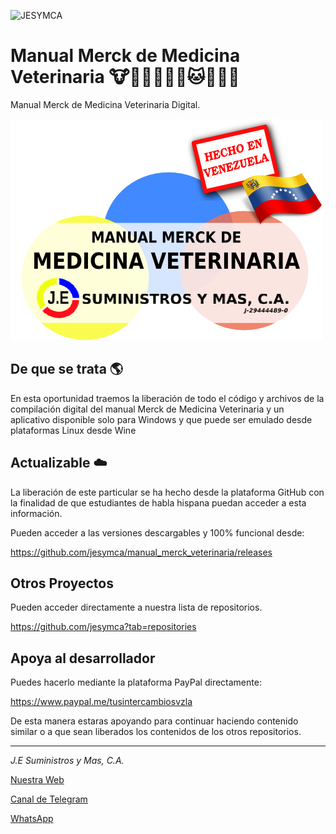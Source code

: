![JESYMCA](http://www.jesuministrosymas.com.ve/LOGO.png)

# Manual Merck de Medicina Veterinaria :cow::ram::water_buffalo::pig::rooster::dog::cat::horse::rabbit::wolf:

Manual Merck de Medicina Veterinaria Digital.

![Portada](media/imagen/popup/VENTANA_SEGURIDAD_3.png?raw=true "Portada")


## De que se trata :earth_americas:

En esta oportunidad traemos la liberación de todo el código y archivos de la compilación digital del manual Merck de Medicina Veterinaria y un aplicativo disponible solo para Windows y que puede ser emulado desde plataformas Linux desde Wine

## Actualizable :cloud:

La liberación de este particular se ha hecho desde la plataforma GitHub con la finalidad de que estudiantes de habla hispana puedan acceder a esta información.

Pueden acceder a las versiones descargables y 100% funcional desde:

https://github.com/jesymca/manual_merck_veterinaria/releases

## Otros Proyectos
Pueden acceder directamente a nuestra lista de repositorios.

https://github.com/jesymca?tab=repositories

## Apoya al desarrollador

Puedes hacerlo mediante la plataforma PayPal directamente:

https://www.paypal.me/tusintercambiosvzla

De esta manera estaras apoyando para continuar haciendo contenido similar o a que sean liberados los contenidos de los otros repositorios.



*********
_J.E Suministros y Mas, C.A._

[Nuestra Web](http://www.jesuministrosymas.com.ve/)

[Canal de Telegram](https://t.me/jesuministrosymas_canal)

[WhatsApp](http://bit.ly/GitHub_General)
